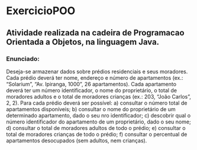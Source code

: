 # ExercicioPOO
## Atividade realizada na cadeira de Programacao Orientada a Objetos, na linguagem Java.

### Enunciado:

<html>
 <head></head>
 <body>
Deseja-se armazenar dados sobre prédios residenciais e seus moradores. Cada prédio deverá ter nome,
endereço e número de apartamentos (ex.: “Solarium”, “Av. Ipiranga, 1000”, 26 apartamentos). Cada
apartamento deverá ter um número identificador, o nome do proprietário, o total de moradores adultos e o
total de moradores crianças (ex.: 203, “João Carlos”, 2, 2).
Para cada prédio deverá ser possível:
a) consultar o número total de apartamentos disponíveis;<br\>
b) consultar o nome do proprietário de um determinado apartamento, dado o seu nro identificador;<br\>
c) descobrir qual o número identificador do apartamento de um proprietário, dado o seu nome;<br\>
d) consultar o total de moradores adultos de todo o prédio;<br\>
e) consultar o total de moradores crianças de todo o prédio;<br\>
f) consultar o percentual de apartamentos desocupados (sem adultos, nem crianças).<br\>
 </body>
</html>

